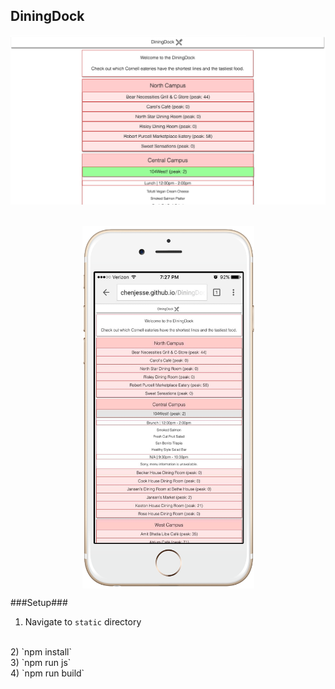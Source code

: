 ## DiningDock ##

<img src=screenshots/holistic-ss2.png>
<br><br>
<p align=center>
<img src=screenshots/mobile-center.png width=275 height=580 align=center>
</p>


###Setup###
1) Navigate to `static` directory
<br>
2) `npm install`
<br>
3) `npm run js`
<br>
4) `npm run build`
